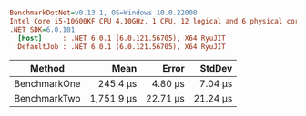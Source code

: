 ``` ini

BenchmarkDotNet=v0.13.1, OS=Windows 10.0.22000
Intel Core i5-10600KF CPU 4.10GHz, 1 CPU, 12 logical and 6 physical cores
.NET SDK=6.0.101
  [Host]     : .NET 6.0.1 (6.0.121.56705), X64 RyuJIT
  DefaultJob : .NET 6.0.1 (6.0.121.56705), X64 RyuJIT


```
|       Method |       Mean |    Error |   StdDev |
|------------- |-----------:|---------:|---------:|
| BenchmarkOne |   245.4 μs |  4.80 μs |  7.04 μs |
| BenchmarkTwo | 1,751.9 μs | 22.71 μs | 21.24 μs |
